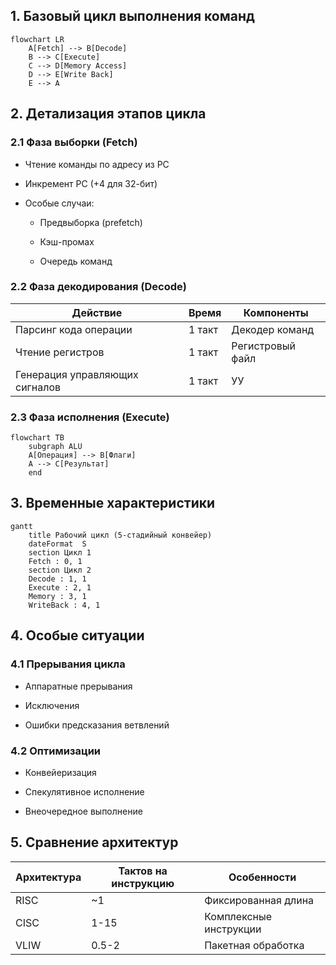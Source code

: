 ## 1. Базовый цикл выполнения команд
```mermaid
flowchart LR
    A[Fetch] --> B[Decode] 
    B --> C[Execute]
    C --> D[Memory Access]
    D --> E[Write Back]
    E --> A
```
## 2. Детализация этапов цикла

### 2.1 Фаза выборки (Fetch)

- Чтение команды по адресу из PC
    
- Инкремент PC (+4 для 32-бит)
    
- Особые случаи:
    
    - Предвыборка (prefetch)
        
    - Кэш-промах
        
    - Очередь команд
        

### 2.2 Фаза декодирования (Decode)

| Действие                       | Время  | Компоненты       |
| ------------------------------ | ------ | ---------------- |
| Парсинг кода операции          | 1 такт | Декодер команд   |
| Чтение регистров               | 1 такт | Регистровый файл |
| Генерация управляющих сигналов | 1 такт | УУ               |
### 2.3 Фаза исполнения (Execute)
```mermaid
flowchart TB
    subgraph ALU
    A[Операция] --> B[Флаги]
    A --> C[Результат]
    end
```
## 3. Временные характеристики
```mermaid
gantt
    title Рабочий цикл (5-стадийный конвейер)
    dateFormat  S
    section Цикл 1
    Fetch : 0, 1
    section Цикл 2
    Decode : 1, 1
    Execute : 2, 1
    Memory : 3, 1
    WriteBack : 4, 1
```
## 4. Особые ситуации

### 4.1 Прерывания цикла

- Аппаратные прерывания
    
- Исключения
    
- Ошибки предсказания ветвлений
    

### 4.2 Оптимизации

- Конвейеризация
    
- Спекулятивное исполнение
    
- Внеочередное выполнение
    

## 5. Сравнение архитектур

|Архитектура|Тактов на инструкцию|Особенности|
|---|---|---|
|RISC|~1|Фиксированная длина|
|CISC|1-15|Комплексные инструкции|
|VLIW|0.5-2|Пакетная обработка|